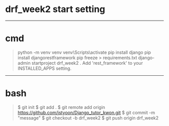 # drf_week2 start setting

---
# cmd
> python -m venv venv
> venv\Scripts\activate
> pip install django
> pip install djangorestframework
> pip freeze > requirements.txt
> django-admin startproject drf_week2 .
> Add 'rest_framework' to your INSTALLED_APPS setting.

---
# bash
> $ git init
> $ git add .
> $ git remote add origin https://github.com/jstyoon/Django_tutor_kwon.git
> $ git commit -m "message"
> $ git checkout -b drf_week2
> $ git push origin drf_week2
